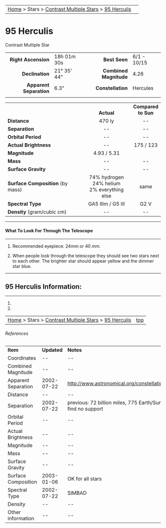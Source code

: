 |    |    |
|:---|---:|
|[Home](/notes/#object-notes) > Stars > [Contrast Multiple Stars](../!contrast-multiple-star-info) > [95 Herculis](#95-herculis)|  |

# 95 Herculis
Contrast Multiple Star

|   |   |   |   |
|--:|:--|--:|:--|
|**Right Ascension**|18h 01m 30s|**Best Seen**|6/1 - 10/15|
|**Declination**|21&deg; 35' 44"|**Combined Magnitude**|4.26|
|**Apparent Separation**| 6.3" |**Constellation**|Hercules|
|   |   |   |   |


|   |   |   |
|---|:---:|:---:|
|   | <br/>**Actual**| **Compared<br/>to Sun** |
|**Distance** | 470 ly | -- |
|**Separation** | -- | -- |
|**Orbital Period** | -- | -- |
|**Actual Brightness**	 | --	 | 175 / 123 |
|**Magnitude** | 4.93 / 5.31 |   |
|**Mass**	             | -- | -- |
|**Surface Gravity**	 | -- | -- |
|**Surface Composition** (by mass) |74% hydrogen<br/>24% helium<br/>2% everything else| same |
|**Spectral Type**       | GA5 IIIm / G5 III | G2 V | 
|**Density** (gram/cubic cm) | -- | -- | 

---
#### What To Look For Through The Telescope
---

1.  Recommended eyepiece: 24mm or 40 mm.

1.  When people look through the telescope they should see two stars next to each other.  The brighter star should appear yellow and the dimmer star blue.

---
## 95 Herculis Information:
---

1.  
 
1.  

|    |    |
|:---|---:|
|[Home](/notes/#object-notes) > Stars > [Contrast Multiple Stars](../!contrast-multiple-star-info) > [95 Herculis](#95-herculis)| [top](#95-herculis) |

###### References

|   |   |   |
|---|---|---|
|**Item**|**Updated**|**Notes**| 
|Coordinates| -- | -- |
|Combined Magnitude| -- | -- |
|Apparent Separation|2002-07-22|<http://www.astronomical.org/constellations/her.html>|
|Distance| -- | -- |
|Separation|2002-07-22|previous: 72 billion miles, 775 Earth/Sun – BUT can find no support|
|Orbital Period| --	| -- |
|Actual Brightness| --	| -- |
|Magnitude| -- | -- |
|Mass| -- | -- |
|Surface Gravity| -- | -- |
|Surface Composition|2003-01-06|OK for all stars|
|Spectral Type|2002-07-22|SIMBAD|
|Density| -- | -- |
|Other information| -- | -- |
